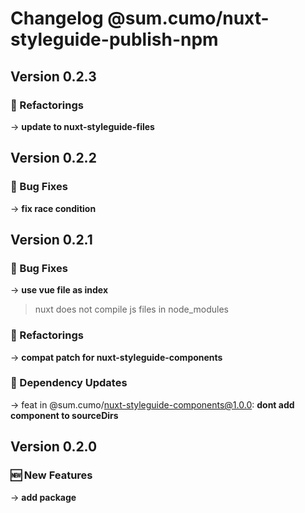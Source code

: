 # Changelog @sum.cumo/nuxt-styleguide-publish-npm

## Version 0.2.3

### 🔨 Refactorings

→ **update to nuxt-styleguide-files**


## Version 0.2.2

### 🐞 Bug Fixes

→ **fix race condition**


## Version 0.2.1

### 🐞 Bug Fixes

→ **use vue file as index**
> nuxt does not compile js files in node_modules
> 
> 

### 🔨 Refactorings

→ **compat patch for nuxt-styleguide-components**

### 🔄  Dependency Updates

→ feat in @sum.cumo/nuxt-styleguide-components@1.0.0: **dont add component to sourceDirs**


## Version 0.2.0

### 🆕  New Features

→ **add package**


